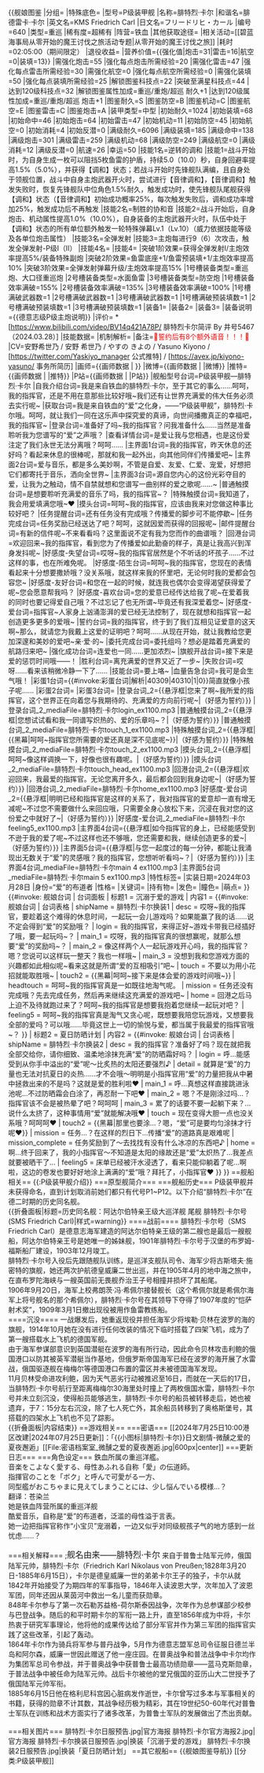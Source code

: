 {{舰娘图鉴
|分组=
|特殊底色=
|型号=P级装甲舰
|名称=腓特烈·卡尔
|和谐名=腓德雷卡·卡尔
|英文名=KMS Friedrich Carl
|日文名=フリードリヒ・カール
|编号=640
|类型=重巡
|稀有度=超稀有
|阵营=铁血
|其他获取途径=<!--【无则不填】-->
|相关活动=[[碧蓝海事局从零开始的魔王讨伐之旅活动专题|从零开始的魔王讨伐之旅]]
|耗时=02:05:00（期间限定）
|退役收益=<!--无法退役则填无法退役，否则不填-->
|营养价值={{强化值|炮击=31|雷击=16|航空=0|装填=13}}
|需强化炮击=55
|强化每点炮击所需经验=20
|需强化雷击=47
|强化每点雷击所需经验=30
|需强化航空=0
|强化每点航空所需经验=0
|需强化装填=50
|强化每点装填所需经验=25
|解锁图鉴科技点=22
|突破至满星科技点=44
|达到120级科技点=32
|解锁图鉴属性加成=重巡/重炮/超巡 耐久+1
|达到120级属性加成=重巡/重炮/超巡 炮击+1
|图鉴耐久=S
|图鉴防空=B
|图鉴机动=C
|图鉴航空=E
|图鉴雷击=C
|图鉴炮击=A
|装甲类型=中型
|初始耐久=1024
|初始装填=68
|初始命中=46
|初始炮击=64
|初始雷击=47
|初始机动=11
|初始防空=45
|初始航空=0
|初始消耗=4
|初始反潜=0
|满级耐久=6096
|满级装填=185
|满级命中=138
|满级炮击=301
|满级雷击=259
|满级机动=68
|满级防空=249
|满级航空=0
|满级消耗=12
|满级反潜=0
|航速=26
|幸运=50
|技能1名=逆转的调和
|技能1=战斗开始时，为自身生成一枚可以阻挡5枚鱼雷的护盾，持续5.0（10.0）秒，自身回避率提高1.5%（5.0%），并获得【调和】状态；若战斗开始时先锋舰队满编，且自身处于领舰位置，战斗中自身主炮武器开火时，尝试进行【音律调和】，【音律调和】触发失败时，恢复先锋舰队中位角色1.5%耐久，触发成功时，使先锋舰队尾舰获得【调和】状态（【音律调和】初始成功概率25%，每次触发失败后，调和成功率增加25%，触发成功后不再触发
|技能2名=制胜的协和音
|技能2=战斗开始后，自身炮击、机动属性提高1.0%（10.0%），自身装备的主炮武器开火时，队伍中处于【调和】状态的所有单位额外触发一轮特殊弹幕Lv.1（Lv.10）（威力依据技能等级及各单位炮击属性）
|技能3名=全弹发射
|技能3=主炮每进行9（6）次攻击，触发全弹发射-P级I（II）
|技能4名=
|技能4=
|突破1阶效果=获得全弹发射I/主炮效率提高5%/装备特殊副炮
|突破2阶效果=鱼雷底座+1/鱼雷预装填+1/主炮效率提高10%
|突破3阶效果=全弹发射弹幕升级/主炮效率提高15%
|1号槽装备类型=重巡炮、大口径重巡炮
|2号槽装备类型=水面鱼雷
|3号槽装备类型=防空炮
|1号槽装备效率满破=155%
|2号槽装备效率满破=135%
|3号槽装备效率满破=100%
|1号槽满破武器数=1
|2号槽满破武器数=1
|3号槽满破武器数=1
|1号槽满破预装填数=1
|2号槽满破预装填数=1
|3号槽满破预装填数=1
|装备1=
|装备2=
|装备3=
|装备说明={{德意志级P级主炮说明}}
|评价=
*[https://www.bilibili.com/video/BV14q421A78P/ 腓特烈卡尔简评 By 井号5467（2024.03.28）]
|技能数据=
|机制解析=
|备注=<span style="color:red;">💓誓约后有8个额外语音！！！💓</span>
|CV=安野希世乃 / 安野 希世乃 / やすの きよの / Yasuno Kiyono / [https://twitter.com/Yaskiyo_manager 公式推特] / [https://avex.jp/kiyono-yasuno/ 事务所简历]
|画师={{画师数据 | }}
|微博={{画师数据 | |微博}}
|推特={{画师数据 | |推特}}
|P站={{画师数据 | |P站}}
|舰船型号台词=P级装甲舰—腓特烈·卡尔
|自我介绍台词=我是来自铁血的腓特烈·卡尔，至于其它的事么……呵呵，我的指挥官，还是不用在意那些比较好哦~我们还有让世界充满爱的伟大任务必须去实行呢~
|获取台词=我是来自铁血的“爱”之化身，——“P级装甲舰”，腓特烈·卡尔哦。呵呵，就让我们一同在这乐声中探究爱的真谛，向世间播撒真正的幸福吧，我的指挥官~
|登录台词=准备好了吗~我的指挥官？问我准备什么……当然是准备聆听我为您谱写的“爱”之声哦？
|查看详情台词=是爱让我与您相遇，也是这份爱注定了我们永世无法分离哦？呵呵……
|主界面1台词=我的指挥官，昨天休息的还好吗？看起来休息的很棒呢，那就和我一起外出，向其他同伴们传播爱吧~
|主界面2台词=爱与音乐，都是多么美妙啊，不管是自爱、友爱、仁爱、宠爱，好想把它们都寄托于音乐，洒向全世界~
|主界面3台词=源自您内心的这份光彩夺目的爱，让我为之触动，情不自禁就想和您谱写一曲别样的爱之歌呢……~
|普通触摸台词=是想要聆听充满爱的音乐了吗，我的指挥官~？
|特殊触摸台词=我知道了，我会用爱填满您哦~❤
|摸头台词=呵呵~我的指挥官，应该由我来对您做这种事比较好吧？
|任务提醒台词=还有任务没有完成哦？传播爱的脚步可不能停歇~
|任务完成台词=任务奖励已经送达了吧？呵呵，这就因爱而获得的回报呢~
|邮件提醒台词=有新的信件呢~不来看看吗？这里面说不定有我为您而作的曲谱哦？
|回港台词=欢迎回来~我的指挥官，看到您为了传播爱如此勤奋的样子，真是让我高兴到浑身发抖呢~
|好感度-失望台词=哎呀~我的指挥官居然是个不听话的坏孩子……不过这样的事，也在所难免呢。
|好感度-陌生台词=呵呵~我的指挥官，您现在的表情看起来十分想要撒娇哦？没关系哦，就这样来我的怀里吧，无论何时我的爱都会包容您~
|好感度-友好台词=和您在一起的时候，就连我也偶尔会变得渴望获得爱了呢~您会愿意帮我吗？
|好感度-喜欢台词=您的爱意已经传达给我了呢~在爱着我的同时也要记得爱自己哦？不过忘记了也无所谓~毕竟还有我深爱着您~
|好感度-爱台词=指挥官~人家身上汹涌澎湃的爱已经无法控制了，现在就想和指挥官一起创造更多更多的爱哦~
|誓约台词=我的指挥官，终于到了我们互相见证爱意的这天啊~那么，就请您为我戴上这爱的证明吧？呵呵……从现在开始，就让我教给您更加深邃和美妙的爱吧~亲·爱·的~
|委托完成台词=委托组吗？想必是踏着充满爱的航路归来吧~
|强化成功台词=连爱也一同……更加浓烈~
|旗舰开战台词=接下来是爱的惩罚时间哦——！
|胜利台词=离充满爱的世界又近了一步~
|失败台词=哎呀……看来该稍微冷静一下了……
|技能台词=要上咯~
|血量告急台词=我可是会生气哦！
|彩蛋1台词={{#invoke:彩蛋台词|解析|40309|40310|1|0}}简直就像小孩子呢……
|彩蛋2台词=
|彩蛋3台词=
|登录台词_2={{悬浮框|您来了啊~我所爱的指挥官，这个世界正在向着您与我期待的、充满爱的方向前行呢~|（好感为誓约）}}
|登录台词_2_mediaFile=腓特烈·卡尔login_ex1100.mp3
|普通触摸台词_2={{悬浮框|您想试试看和我一同谱写炽热的、爱的乐章吗~？|（好感为誓约）}}
|普通触摸台词_2_mediaFile=腓特烈·卡尔touch_1_ex1100.mp3
|特殊触摸台词_2={{悬浮框|{{黑幕|呵呵~指挥官您所需要的爱还真是深不见底呢~}}|（好感为誓约）}}
|特殊触摸台词_2_mediaFile=腓特烈·卡尔touch_2_ex1100.mp3
|摸头台词_2={{悬浮框|呵呵~像这样调换一下，好像也很有趣呢。|（好感为誓约）}}
|摸头台词_2_mediaFile=腓特烈·卡尔touch_head_ex1100.mp3
|回港台词_2={{悬浮框|欢迎回来，我最爱的指挥官。无论您离开多久，最后都会回到我身边呢~|（好感为誓约）}}
|回港台词_2_mediaFile=腓特烈·卡尔home_ex1100.mp3
|好感度-爱台词_2={{悬浮框|明明已经和指挥官是这样的关系了，我对指挥官的爱意却一直有增无减呢~不过您不需要做什么来回应哦，只需要全身心放松下来，沉浸在我对您的这份爱之中就好了~|（好感为誓约）}}
|好感度-爱台词_2_mediaFile=腓特烈·卡尔feeling5_ex1100.mp3
|主界面4台词={{悬浮框|如今指挥官的身上，已经能感受到不逊于我的爱了呢~不过这样也还不够哦，您还需要和我，继续创造更多的爱~|（好感为誓约）}}
|主界面5台词={{悬浮框|与您一起度过的每一分钟，都能让我涌现出无数关于“爱”的灵感哦？我的指挥官，您想听听看吗~？|（好感为誓约）}}
|主界面4台词_mediaFile=腓特烈·卡尔main 4 ex1100.mp3
|主界面5台词_mediaFile=腓特烈·卡尔main 5 ex1100.mp3
|特性标签=
|实装日期=2024年03月28日
|身份=“爱”的布道者
|性格=
|关键词=
|持有物=
|发色=
|瞳色=
|萌点=
}}
{{#invoke: 舰娘台词 | 台词面板 
| 标题1 = 沉溺于爱的游戏
| 内容1 = {{#invoke: 舰娘台词 | 台词表格
  | shipName = 腓特烈·卡尔换装1
  | desc = 哎呀~我的指挥官，要趁着这个难得的休息时间，一起玩一会儿游戏吗？如果能赢了我的话……说不定会得到“爱”的奖励哦？
  | login = 我的指挥官，来得正好~游戏卡带我已经插好了哦，要一起玩吗~？
  | main_1 = 哎呀，我的指挥官真的很想赢呢，就那么想要“爱”的奖励吗~？
  | main_2 = 像这样两个人一起玩游戏开心吗，我的指挥官？嗯？您说可以这样玩一整天？我也一样哦~
  | main_3 = 没想到我和您游戏方面的兴趣都如此相似呢~看来这就是所谓“爱的互相吸引”吧~
  | touch = 不要以为用小花招就能取胜哦~
  | touch2 = {{黑幕|呵呵~接下来是体会爱的游戏时间哦~}}
  | headtouch = 呵呵~我的指挥官真是一如既往地淘气呢。
  | mission = 任务还没有完成哦？先去完成任务，然后再来继续这充满爱的游戏吧~
  | home = 回港之后马上迫不及待就跑过来了？呵呵~我的指挥官是想要我抱着您继续一起玩对吧？
  | feeling5 = 呵呵~我的指挥官真是淘气又贪心呢，既想要我陪您玩游戏，又想要我全部的爱吗？可以哦……毕竟这世上一切的愉悦与爱，都当属于我最爱的指挥官哦~？
  }}
| 标题2 = 夏日防晒计划
| 内容2 = {{#invoke: 舰娘台词 | 台词表格
  | shipName = 腓特烈·卡尔换装2
  | desc = 我的指挥官？准备好了吗？现在就把我全部交给你，请你细致、温柔地涂抹充满“爱”的防晒霜好吗？
  | login = 呼…能感受到从你手中溢出的“爱”呢～比炙热的太阳还要强烈♪
  | detail = 就算是“爱”的力量也无法对抗夏日的炎热……才不会哦～明明是小指挥官用“爱”的力量把我从中暑中拯救出来的不是吗？这就是爱的胜利啦♥
  | main_1 = 呼…真想这样直接跳进泳池呢…不过防晒霜会白涂了，再忍耐一下吧♥
  | main_2 = 嗯？不是刚涂过吗…？指挥官该不会是被热晕了吧？呵呵呵
  | main_3 = 累了的话要不要一起躺下来？…说什么太挤了，这种事情用“爱”就能解决哦♥
  | touch = 现在变得大胆一点也没关系哦？呵呵呵♥
  | touch2 = {{黑幕|那里也要涂…？嗯，“爱”可是要均匀涂抹才行呢♥}}
  | mission = 任务…？在这样的烈日下…传播“爱”的道路真是艰难呢
  | mission_complete = 任务奖励到了～去找找有没有什么冰凉的东西吧♪
  | home = 啊…终于回来了，我的小指挥官～不知道是太阳的缘故还是“爱”太炽热了…我差点就要被晒干了…
  | feeling5 = 床单已经被汗水浸透了，看来只能仰躺着了呢…啊啦，这边的卷发也要好好地涂上满满的“爱”哦？拜托了，小指挥官♥
  }}
}}
==舰船相关==
{{:P级装甲舰介绍}}
===原型舰简介===
===舰船历史===
P级装甲舰并未获得命名，直到计划取消前她们都只有代号P1~P12。以下介绍“腓特烈·卡尔”在德二时期的历史同名舰。<br>
{{折叠面板|标题=历史同名舰：阿达尔伯特亲王级大巡洋舰 尾舰 腓特烈·卡尔号 (SMS Friedrich Carl)|样式=warning}}
====战前====
    腓特烈·卡尔号（SMS Friedrich Carl）是德意志海军建造的阿达尔伯特亲王级的第二艘也是最后一艘舰船，阿达尔伯特亲王号是她唯一的姊妹舰，1901年腓特烈·卡尔号于汉堡的布罗姆-福斯船厂建设，1903年12月竣工。<br>
    腓特烈·卡尔号入役后先跟随舰队训练，是巡洋支舰队司令、海军少将古斯塔夫·施密特的旗舰，她还两次护航德皇威廉二世出巡，并在1905年4月的地中海之旅中，在直布罗陀海峡与一艘英国前无畏舰乔治王子号相撞并损坏了其船尾。<br>
    1906年9月20日，海军上校弗朗茨·冯·希佩尔接替舰长（这个希佩尔就是希佩尔海军上将号舰名的那个希佩尔），腓特烈·卡尔号在其领导下夺得了1907年度的“恺萨射术奖”，1909年3月1日撤出现役被用作鱼雷教练船。<br>
====沉没====
    一战爆发后，她重返现役并担任海军少将埃勒·贝林在波罗的海的旗舰，1914年10月她在没有进行任何改装的情况下临时搭载了四架飞机，成为了第一艘搭载水上飞机的德国军舰。<br>
    由于海军参谋部意识到英国潜艇在波罗的海有所行动，因此命令贝林攻击利鲍的俄国港口以防其被英军潜艇当作基地，但俄罗斯帝国海军已经在波罗的海开展了水雷战，俄国驱逐舰在梅梅尔等德国港口布置的雷区并未被德国海军发现。<br>
    11月贝林受命进攻利鲍，因为天气恶劣行动被推迟至16日，而就在一天后的17日，当腓特烈·卡尔号航行至距离梅梅尔30海里处时撞上了两枚俄国水雷，腓特烈·卡尔号并未立刻沉没，使得船员能够逃生，腓特烈·卡尔号的船员被转移走后，她也被遗弃，于7：15分左右沉没，除了七人死亡外，其余船员转移到了奥格斯堡号，其搭载的四架水上飞机也不见了踪影。<br>
{{折叠面板|内容结束}}
==游戏相关==
===密语===
[[2024年7月25日10:00港区改建|2024年07月25日更新]]：「{{小图标|腓特烈·卡尔}}日文剧情-微醺之爱的夏夜邂逅」[[File:密语档案室_微醺之爱的夏夜邂逅.jpg|600px|center]]
===更新日志===
===角色设定===
鉄血所属の重巡洋艦。<br>
音楽をこよなく愛する、母性あふれる自称「愛」の伝道師。<br>
指揮官のことを「ボク」と呼んで可愛がる一方、<br>
同型艦がおこちゃまに見えてしまうことには、少し悩んでいる模様…？<br>
翻译：苍染兰<br>
她是铁血阵营所属的重巡洋舰<br>
酷爱音乐，自称是“爱”的布道者，泛滥的母性溢于言表。<br>
她一边把指挥官称作“小宝贝”宠溺着，一边又似乎对同级舰孩子气的地方感到一丝忧虑......？<br><br>
===相关解释===
;<big>舰名由来——腓特烈·卡尔</big>
来自于普鲁士陆军元帅，俄国陆军元帅，腓特烈·卡尔（Friedrich Karl Nikolaus von Preußen;1828年3月20日-1885年6月15日），卡尔是德皇威廉一世的弟弟卡尔王子的独子，卡尔从就1842年开始接受了为期四年的军事指导，1846年入读波恩大学，次年加入了波恩军团，同年还因从莱茵河中救出一名儿童而获勋章。<br>
848年卡尔参与了第一次石勒苏益格-荷尔斯泰因战争，次年作为总参谋部少校参与巴登战争。随后的和平时期卡尔的军衔一路上升，直至1856年成为中将，卡尔热衷于研究军事理论，他将他的成果传达给了部分军官并作为第三军团的指挥官实践了这些改革，引起了轰动。<br>
1864年卡尔作为骑兵将军参与普丹战争，5月作为德意志盟军总司令征服日德兰半岛和阿尔森，威廉一世因此赠送了他一座庄园。在普奥战争和普法战争中卡尔均作为集团军总司令参战，并于普奥战争中获普鲁士最高功绩勋章——蓝马克斯勋章，于普法战争中被任命为陆军元帅。战后卡尔被他的堂兄俄国的亚历山大二世授予了俄国陆军元帅军衔。<br>
1885年6月15日他在格利尼科宫因心脏病发作逝世，卡尔曾写过多本与军事相关的书籍，获得的勋章不计其数，其战争经历极为精彩，其在19世纪50-60年代对普鲁士军队在训练和战术方面实行了诸多改革，为普鲁士军队的发展做出了杰出贡献。<br><br>
===相关图片===
<gallery mode="packed" heights="250px">
腓特烈·卡尔日服预告.jpg|官方海报
腓特烈·卡尔官方海报2.jpg|官方海报
腓特烈·卡尔换装日服预告.jpg|换装「沉溺于爱的游戏」
腓特烈·卡尔换装2日服预告.jpg|换装「夏日防晒计划」
</gallery>
==其它舰船==
{{舰娘图鉴导航}}
[[分类:P级装甲舰]]